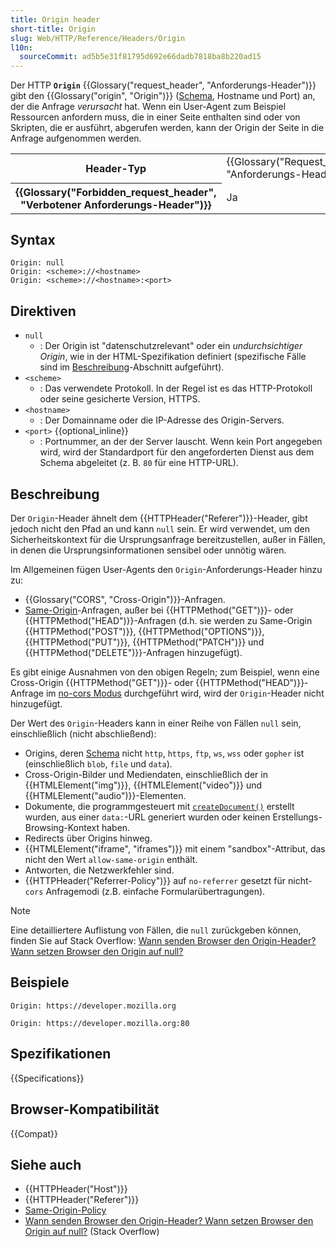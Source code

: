```yaml
---
title: Origin header
short-title: Origin
slug: Web/HTTP/Reference/Headers/Origin
l10n:
  sourceCommit: ad5b5e31f81795d692e66dadb7818ba8b220ad15
---
```


Der HTTP **`Origin`** {{Glossary("request_header", "Anforderungs-Header")}} gibt den {{Glossary("origin", "Origin")}} ([Schema](/de/docs/Web/URI/Reference/Schemes), Hostname und Port) an, der die Anfrage _verursacht_ hat.
Wenn ein User-Agent zum Beispiel Ressourcen anfordern muss, die in einer Seite enthalten sind oder von Skripten, die er ausführt, abgerufen werden, kann der Origin der Seite in die Anfrage aufgenommen werden.

<table class="properties">
  <tbody>
    <tr>
      <th scope="row">Header-Typ</th>
      <td>{{Glossary("Request_header", "Anforderungs-Header")}}</td>
    </tr>
    <tr>
      <th scope="row">{{Glossary("Forbidden_request_header", "Verbotener Anforderungs-Header")}}</th>
      <td>Ja</td>
    </tr>
  </tbody>
</table>

## Syntax

```http
Origin: null
Origin: <scheme>://<hostname>
Origin: <scheme>://<hostname>:<port>
```

## Direktiven

- `null`
  - : Der Origin ist "datenschutzrelevant" oder ein _undurchsichtiger Origin_, wie in der HTML-Spezifikation definiert (spezifische Fälle sind im [Beschreibung](#beschreibung)-Abschnitt aufgeführt).
- `<scheme>`
  - : Das verwendete Protokoll.
    In der Regel ist es das HTTP-Protokoll oder seine gesicherte Version, HTTPS.
- `<hostname>`
  - : Der Domainname oder die IP-Adresse des Origin-Servers.
- `<port>` {{optional_inline}}
  - : Portnummer, an der der Server lauscht.
    Wenn kein Port angegeben wird, wird der Standardport für den angeforderten Dienst aus dem Schema abgeleitet (z. B. `80` für eine HTTP-URL).

## Beschreibung

Der `Origin`-Header ähnelt dem {{HTTPHeader("Referer")}}-Header, gibt jedoch nicht den Pfad an und kann `null` sein.
Er wird verwendet, um den Sicherheitskontext für die Ursprungsanfrage bereitzustellen, außer in Fällen, in denen die Ursprungsinformationen sensibel oder unnötig wären.

Im Allgemeinen fügen User-Agents den `Origin`-Anforderungs-Header hinzu zu:

- {{Glossary("CORS", "Cross-Origin")}}-Anfragen.
- [Same-Origin](/de/docs/Web/Security/Same-origin_policy)-Anfragen, außer bei {{HTTPMethod("GET")}}- oder {{HTTPMethod("HEAD")}}-Anfragen (d.h. sie werden zu Same-Origin {{HTTPMethod("POST")}}, {{HTTPMethod("OPTIONS")}}, {{HTTPMethod("PUT")}}, {{HTTPMethod("PATCH")}} und {{HTTPMethod("DELETE")}}-Anfragen hinzugefügt).

Es gibt einige Ausnahmen von den obigen Regeln; zum Beispiel, wenn eine Cross-Origin {{HTTPMethod("GET")}}- oder {{HTTPMethod("HEAD")}}-Anfrage im [no-cors Modus](/de/docs/Web/API/Request/mode#value) durchgeführt wird, wird der `Origin`-Header nicht hinzugefügt.

Der Wert des `Origin`-Headers kann in einer Reihe von Fällen `null` sein, einschließlich (nicht abschließend):

- Origins, deren [Schema](/de/docs/Web/URI/Reference/Schemes) nicht `http`, `https`, `ftp`, `ws`, `wss` oder `gopher` ist (einschließlich `blob`, `file` und `data`).
- Cross-Origin-Bilder und Mediendaten, einschließlich der in {{HTMLElement("img")}}, {{HTMLElement("video")}} und {{HTMLElement("audio")}}-Elementen.
- Dokumente, die programmgesteuert mit [`createDocument()`](/de/docs/Web/API/DOMImplementation/createDocument) erstellt wurden, aus einer `data:`-URL generiert wurden oder keinen Erstellungs-Browsing-Kontext haben.
- Redirects über Origins hinweg.
- {{HTMLElement("iframe", "iframes")}} mit einem "sandbox"-Attribut, das nicht den Wert `allow-same-origin` enthält.
- Antworten, die Netzwerkfehler sind.
- {{HTTPHeader("Referrer-Policy")}} auf `no-referrer` gesetzt für nicht-`cors` Anfragemodi (z.B. einfache Formularübertragungen).

> [!NOTE]
> Eine detailliertere Auflistung von Fällen, die `null` zurückgeben können, finden Sie auf Stack Overflow: [Wann senden Browser den Origin-Header? Wann setzen Browser den Origin auf null?](https://stackoverflow.com/questions/42239643/when-do-browsers-send-the-origin-header-when-do-browsers-set-the-origin-to-null/42242802)

## Beispiele

```http
Origin: https://developer.mozilla.org
```

```http
Origin: https://developer.mozilla.org:80
```

## Spezifikationen

{{Specifications}}

## Browser-Kompatibilität

{{Compat}}

## Siehe auch

- {{HTTPHeader("Host")}}
- {{HTTPHeader("Referer")}}
- [Same-Origin-Policy](/de/docs/Web/Security/Same-origin_policy)
- [Wann senden Browser den Origin-Header? Wann setzen Browser den Origin auf null?](https://stackoverflow.com/questions/42239643/when-do-browsers-send-the-origin-header-when-do-browsers-set-the-origin-to-null/42242802) (Stack Overflow)
